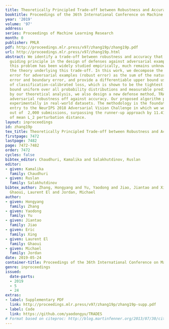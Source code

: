 ```yaml
---
title: Theoretically Principled Trade-off between Robustness and Accuracy
booktitle: Proceedings of the 36th International Conference on Machine Learning
year: '2019'
volume: '97'
address: 
series: Proceedings of Machine Learning Research
month: 0
publisher: PMLR
pdf: http://proceedings.mlr.press/v97/zhang19p/zhang19p.pdf
url: http://proceedings.mlr.press/v97/zhang19p.html
abstract: We identify a trade-off between robustness and accuracy that serves as a
  guiding principle in the design of defenses against adversarial examples. Although
  this problem has been widely studied empirically, much remains unknown concerning
  the theory underlying this trade-off. In this work, we decompose the prediction
  error for adversarial examples (robust error) as the sum of the natural (classification)
  error and boundary error, and provide a differentiable upper bound using the theory
  of classification-calibrated loss, which is shown to be the tightest possible upper
  bound uniform over all probability distributions and measurable predictors. Inspired
  by our theoretical analysis, we also design a new defense method, TRADES, to trade
  adversarial robustness off against accuracy. Our proposed algorithm performs well
  experimentally in real-world datasets. The methodology is the foundation of our
  entry to the NeurIPS 2018 Adversarial Vision Challenge in which we won the 1st place
  out of  2,000 submissions, surpassing the runner-up approach by 11.41% in terms
  of mean L_2 perturbation distance.
layout: inproceedings
id: zhang19p
tex_title: Theoretically Principled Trade-off between Robustness and Accuracy
firstpage: 7472
lastpage: 7482
page: 7472-7482
order: 7472
cycles: false
bibtex_editor: Chaudhuri, Kamalika and Salakhutdinov, Ruslan
editor:
- given: Kamalika
  family: Chaudhuri
- given: Ruslan
  family: Salakhutdinov
bibtex_author: Zhang, Hongyang and Yu, Yaodong and Jiao, Jiantao and Xing, Eric and
  Ghaoui, Laurent El and Jordan, Michael
author:
- given: Hongyang
  family: Zhang
- given: Yaodong
  family: Yu
- given: Jiantao
  family: Jiao
- given: Eric
  family: Xing
- given: Laurent El
  family: Ghaoui
- given: Michael
  family: Jordan
date: 2019-05-24
container-title: Proceedings of the 36th International Conference on Machine Learning
genre: inproceedings
issued:
  date-parts:
  - 2019
  - 5
  - 24
extras:
- label: Supplementary PDF
  link: http://proceedings.mlr.press/v97/zhang19p/zhang19p-supp.pdf
- label: Code
  link: https://github.com/yaodongyu/TRADES
# Format based on citeproc: http://blog.martinfenner.org/2013/07/30/citeproc-yaml-for-bibliographies/
---
```

